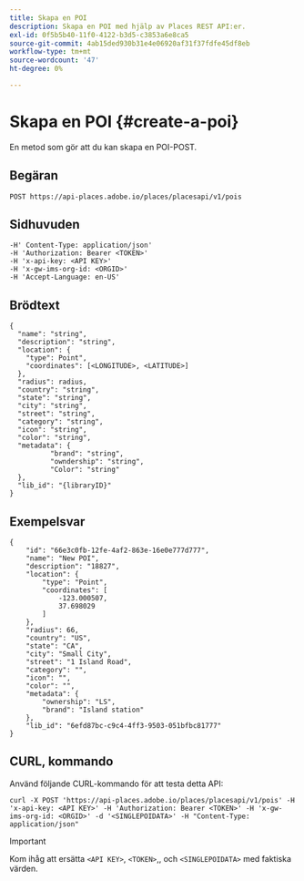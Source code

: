 ```yaml
---
title: Skapa en POI
description: Skapa en POI med hjälp av Places REST API:er.
exl-id: 0f5b5b40-11f0-4122-b3d5-c3853a6e8ca5
source-git-commit: 4ab15ded930b31e4e06920af31f37fdfe45df8eb
workflow-type: tm+mt
source-wordcount: '47'
ht-degree: 0%

---
```


# Skapa en POI {#create-a-poi}

En metod som gör att du kan skapa en POI-POST.

## Begäran

```text
POST https://api-places.adobe.io/places/placesapi/v1/pois
```

## Sidhuvuden

```text
-H' Content-Type: application/json'  
-H 'Authorization: Bearer <TOKEN>'  
-H 'x-api-key: <API KEY>'  
-H 'x-gw-ims-org-id: <ORGID>'  
-H 'Accept-Language: en-US'
```

## Brödtext

```text
{
  "name": "string",
  "description": "string",
  "location": {
    "type": Point",
    "coordinates": [<LONGITUDE>, <LATITUDE>]
  },
  "radius": radius,
  "country": "string",
  "state": "string",
  "city": "string",
  "street": "string",
  "category": "string",
  "icon": "string",
  "color": "string",
  "metadata": {
          "brand": "string",
          "owndership": "string",
          "Color": "string"
  },
  "lib_id": "{libraryID}"
}
```

## Exempelsvar

```text
{
    "id": "66e3c0fb-12fe-4af2-863e-16e0e777d777",
    "name": "New POI",
    "description": "18827",
    "location": {
        "type": "Point",
        "coordinates": [
            -123.000507,
            37.698029
        ]
    },
    "radius": 66,
    "country": "US",
    "state": "CA",
    "city": "Small City",
    "street": "1 Island Road",
    "category": "",
    "icon": "",
    "color": "",
    "metadata": {
        "ownership": "LS",
        "brand": "Island station"
    },
    "lib_id": "6efd87bc-c9c4-4ff3-9503-051bfbc81777"
}
```

## CURL, kommando

Använd följande CURL-kommando för att testa detta API:

```text
curl -X POST 'https://api-places.adobe.io/places/placesapi/v1/pois' -H 'x-api-key: <API KEY>' -H 'Authorization: Bearer <TOKEN>' -H 'x-gw-ims-org-id: <ORGID>' -d '<SINGLEPOIDATA>' -H "Content-Type: application/json"
```

>[!IMPORTANT]
>
>Kom ihåg att ersätta `<API KEY>`, `<TOKEN>`,, och `<SINGLEPOIDATA>` med faktiska värden.
